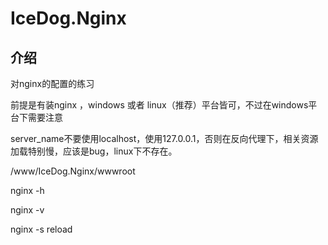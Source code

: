 # IceDog.Nginx

## 介绍

对nginx的配置的练习

前提是有装nginx ，windows 或者 linux（推荐）平台皆可，不过在windows平台下需要注意

server_name不要使用localhost，使用127.0.0.1，否则在反向代理下，相关资源加载特别慢，应该是bug，linux下不存在。

/www/IceDog.Nginx/wwwroot

nginx -h

nginx -v

nginx -s reload